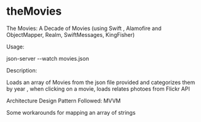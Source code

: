 # theMovies

The Movies: A Decade of Movies (using Swift , Alamofire and ObjectMapper, Realm, SwiftMessages, KingFisher) 

Usage:

json-server --watch movies.json

Description:

Loads an array of Movies from the json file provided and categorizes them by year , when clicking on a movie, 
loads relates photoes from Flickr API

Architecture Design Pattern Followed: MVVM

Some workarounds for mapping an array of strings

